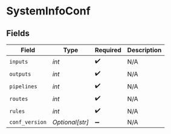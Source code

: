 # SystemInfoConf


## Fields

| Field              | Type               | Required           | Description        |
| ------------------ | ------------------ | ------------------ | ------------------ |
| `inputs`           | *int*              | :heavy_check_mark: | N/A                |
| `outputs`          | *int*              | :heavy_check_mark: | N/A                |
| `pipelines`        | *int*              | :heavy_check_mark: | N/A                |
| `routes`           | *int*              | :heavy_check_mark: | N/A                |
| `rules`            | *int*              | :heavy_check_mark: | N/A                |
| `conf_version`     | *Optional[str]*    | :heavy_minus_sign: | N/A                |